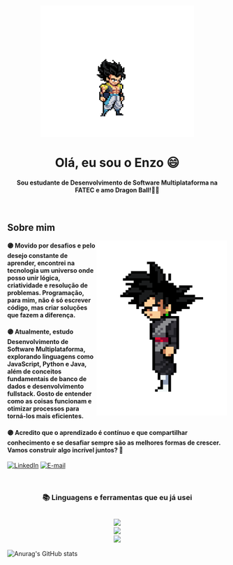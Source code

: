 <div align="center">
    <img src="gifs/gogeta.gif" width="70%" height="300px">
</div>

</h1>
<h1 align="center">Olá, eu sou o Enzo 😄</h1>
<h4 align="center">Sou estudante de Desenvolvimento de Software Multiplataforma na FATEC e amo Dragon Ball!🐉💜</h4>
<br>
 <h2 align="left">Sobre mim</h2>
<img align="right" alt="goku-black" src="gifs/gokublack3.gif" width="300px" height="400px" >

<h4 align="left">🟣 Movido por desafios e pelo desejo constante de aprender, encontrei na tecnologia um universo onde posso unir <strong>lógica, criatividade e resolução de problemas</strong>. Programação, para mim, não é só escrever código, mas <strong>criar soluções que fazem a diferença</strong>.</h4>

<h4 align="left">🟣 Atualmente, estudo <strong>Desenvolvimento de Software Multiplataforma</strong>, explorando linguagens como <strong>JavaScript, Python e Java</strong>, além de conceitos fundamentais de <strong>banco de dados e desenvolvimento fullstack</strong>. Gosto de entender como as coisas funcionam e <strong>otimizar processos para torná-los mais eficientes</strong>.</h4>

<h4 align="left">🟣 Acredito que o aprendizado é contínuo e que <strong>compartilhar conhecimento e se desafiar sempre são as melhores formas de crescer</strong>. Vamos construir algo incrível juntos? 🚀</h4>

[![LinkedIn](https://img.shields.io/badge/-LinkedIn-800080?style=for-the-badge&logo=linkedin&logoColor=white)](https://www.linkedin.com/in/enzo-ribeiro-b6569b240/)
[![E-mail](https://img.shields.io/badge/-Email-800080?style=for-the-badge&logo=microsoft-outlook&logoColor=white)](mailto:enzo.ribeiro.dionisio@gmail.com)

<br>

<h3 align="center">📚 Linguagens e ferramentas que eu já usei </h3>

<br/>

<div align="center">
    <img src="https://skillicons.dev/icons?i=bootstrap,html,css,react,github,git" /><br>
    <img src="https://skillicons.dev/icons?i=c,python,javascript,mysql,php,java" /><br>
    <img src="https://skillicons.dev/icons?i=eclipse,vscode,notion,figma,photoshop,visualstudio" /><br>
</div>



![Anurag's GitHub stats](https://github-readme-stats.vercel.app/api?username=EnzoRibeir&theme=jolly&show_icons=true)

<!--
**EnzoRibeir/EnzoRibeir** is a ✨ _special_ ✨ repository because its `README.md` (this file) appears on your GitHub profile.

Here are some ideas to get you started:

- 🔭 I’m currently working on ...
- 🌱 I’m currently learning ...
- 👯 I’m looking to collaborate on ...
- 🤔 I’m looking for help with ...
- 💬 Ask me about ...
- 📫 How to reach me: ...
- 😄 Pronouns: ...
- ⚡ Fun fact: ...
-->
